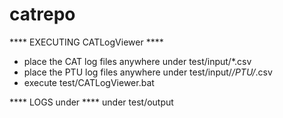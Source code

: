# catrepo

**** EXECUTING CATLogViewer ****
- place the CAT log files anywhere under test/input/*.csv 
- place the PTU log files anywhere under test/input/*/PTU/*.csv 
- execute test/CATLogViewer.bat


**** LOGS under ****
under test/output
